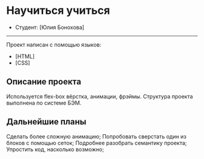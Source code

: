 # Научиться учиться
* Студент: [Юлия Бонохова]
---

Проект написан с помощью языков:
* [HTML]
* [CSS]

## Описание проекта
Используется flex-box вёрстка, анимации, фрэймы. Структура проекта выполнена по системе БЭМ.

## Дальнейшие планы
 Сделать более сложную анимацию;
 Попробовать сверстать один из блоков с помощью сеток;
 Подробнее разобрать семантику проекта;
 Упростить код, насколько возможно;
